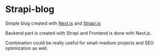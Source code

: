 # Strapi-blog
Simple blog created with [Next.js](https://nextjs.org/) and [Strapi.io](https://strapi.io/)

Backend part is created with Strapi and Frontend is done with Next.js.

Combination could be really useful for small-medium projects and SEO optimization as well.
